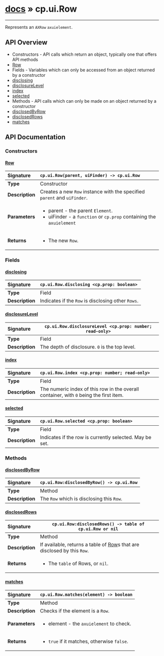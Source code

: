 # [docs](index.md) » cp.ui.Row
---

Represents an `AXRow` `axuielement`.

## API Overview
* Constructors - API calls which return an object, typically one that offers API methods
 * [Row](#row)
* Fields - Variables which can only be accessed from an object returned by a constructor
 * [disclosing](#disclosing)
 * [disclosureLevel](#disclosurelevel)
 * [index](#index)
 * [selected](#selected)
* Methods - API calls which can only be made on an object returned by a constructor
 * [disclosedByRow](#disclosedbyrow)
 * [disclosedRows](#disclosedrows)
 * [matches](#matches)

## API Documentation

### Constructors

#### [Row](#row)
| <span style="float: left;">**Signature**</span> | <span style="float: left;">`cp.ui.Row(parent, uiFinder) -> cp.ui.Row` </span>                                                          |
| -----------------------------------------------------|---------------------------------------------------------------------------------------------------------|
| **Type**                                             | Constructor |
| **Description**                                      | Creates a new `Row` instance with the specified `parent` and `uiFinder`. |
| **Parameters**                                       | <ul><li>parent - the parent <code>Element</code>.</li><li>uiFinder - a <code>function</code> or <code>cp.prop</code> containing the <code>axuielement</code></li></ul> |
| **Returns**                                          | <ul><li>The new <code>Row</code>.</li></ul> |

### Fields

#### [disclosing](#disclosing)
| <span style="float: left;">**Signature**</span> | <span style="float: left;">`cp.ui.Row.disclosing <cp.prop: boolean>` </span>                                                          |
| -----------------------------------------------------|---------------------------------------------------------------------------------------------------------|
| **Type**                                             | Field |
| **Description**                                      | Indicates if the `Row` is disclosing other `Rows`. |

#### [disclosureLevel](#disclosurelevel)
| <span style="float: left;">**Signature**</span> | <span style="float: left;">`cp.ui.Row.disclosureLevel <cp.prop: number; read-only>` </span>                                                          |
| -----------------------------------------------------|---------------------------------------------------------------------------------------------------------|
| **Type**                                             | Field |
| **Description**                                      | The depth of disclosure. `0` is the top level. |

#### [index](#index)
| <span style="float: left;">**Signature**</span> | <span style="float: left;">`cp.ui.Row.index <cp.prop: number; read-only>` </span>                                                          |
| -----------------------------------------------------|---------------------------------------------------------------------------------------------------------|
| **Type**                                             | Field |
| **Description**                                      | The numeric index of this row in the overall container, with `0` being the first item. |

#### [selected](#selected)
| <span style="float: left;">**Signature**</span> | <span style="float: left;">`cp.ui.Row.selected <cp.prop: boolean>` </span>                                                          |
| -----------------------------------------------------|---------------------------------------------------------------------------------------------------------|
| **Type**                                             | Field |
| **Description**                                      | Indicates if the row is currently selected. May be set. |

### Methods

#### [disclosedByRow](#disclosedbyrow)
| <span style="float: left;">**Signature**</span> | <span style="float: left;">`cp.ui.Row:disclosedByRow() -> cp.ui.Row` </span>                                                          |
| -----------------------------------------------------|---------------------------------------------------------------------------------------------------------|
| **Type**                                             | Method |
| **Description**                                      | The `Row` which is disclosing this `Row`. |

#### [disclosedRows](#disclosedrows)
| <span style="float: left;">**Signature**</span> | <span style="float: left;">`cp.ui.Row:disclosedRows() -> table of cp.ui.Row or nil` </span>                                                          |
| -----------------------------------------------------|---------------------------------------------------------------------------------------------------------|
| **Type**                                             | Method |
| **Description**                                      | If available, returns a table of [Row](cp.ui.Row.md)s that are disclosed by this `Row`. |
| **Returns**                                          | <ul><li>The <code>table</code> of Rows, or <code>nil</code>.</li></ul> |

#### [matches](#matches)
| <span style="float: left;">**Signature**</span> | <span style="float: left;">`cp.ui.Row.matches(element) -> boolean` </span>                                                          |
| -----------------------------------------------------|---------------------------------------------------------------------------------------------------------|
| **Type**                                             | Method |
| **Description**                                      | Checks if the element is a `Row`. |
| **Parameters**                                       | <ul><li>element - the <code>axuielement</code> to check.</li></ul> |
| **Returns**                                          | <ul><li><code>true</code> if it matches, otherwise <code>false</code>.</li></ul> |


